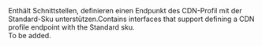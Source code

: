 <Namespace Name="Microsoft.Azure.Management.Cdn.Fluent.CdnEndpoint.Definition.Blank.StandardEndpoint">
  <Docs>
    <summary><span data-ttu-id="30524-101">Enthält Schnittstellen, definieren einen Endpunkt des CDN-Profil mit der Standard-Sku unterstützen.</span><span class="sxs-lookup"><span data-stu-id="30524-101">Contains interfaces that support defining a CDN profile endpoint with the Standard sku.</span></span></summary> 
    <remarks>To be added.</remarks>
  </Docs>
</Namespace>
